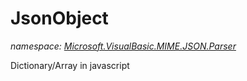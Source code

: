 ﻿# JsonObject
_namespace: <a href="#" onClick="load('/docs/Microsoft.VisualBasic.MIME.JSON.Parser/index.md')">Microsoft.VisualBasic.MIME.JSON.Parser</a>_

Dictionary/Array in javascript




